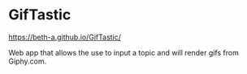 # GifTastic

https://beth-a.github.io/GifTastic/

Web app that allows the use to input a topic and will render gifs from Giphy.com.
